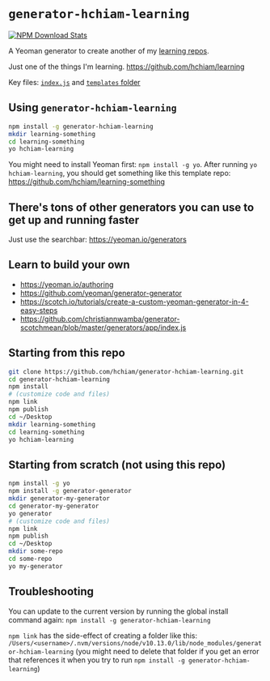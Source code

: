 # `generator-hchiam-learning`

[![NPM Download Stats](https://nodei.co/npm/generator-hchiam-learning.png?downloads=true)](https://www.npmjs.com/package/generator-hchiam-learning?activeTab=readme)

A Yeoman generator to create another of my [learning repos](https://github.com/hchiam/learning-something).

Just one of the things I'm learning. <https://github.com/hchiam/learning>

Key files: [`index.js`](https://github.com/hchiam/generator-hchiam-learning/blob/master/generators/app/index.js) and [`templates` folder](https://github.com/hchiam/generator-hchiam-learning/tree/master/generators/app/templates)

## Using `generator-hchiam-learning`

```bash
npm install -g generator-hchiam-learning
mkdir learning-something
cd learning-something
yo hchiam-learning
```

You might need to install Yeoman first: `npm install -g yo`. After running `yo hchiam-learning`, you should get something like this template repo: <https://github.com/hchiam/learning-something>

## There's tons of other generators you can use to get up and running faster

Just use the searchbar: <https://yeoman.io/generators>

## Learn to build your own

* <https://yeoman.io/authoring>
* <https://github.com/yeoman/generator-generator>
* <https://scotch.io/tutorials/create-a-custom-yeoman-generator-in-4-easy-steps>
* <https://github.com/christiannwamba/generator-scotchmean/blob/master/generators/app/index.js>

## Starting from this repo

```bash
git clone https://github.com/hchiam/generator-hchiam-learning.git
cd generator-hchiam-learning
npm install
# (customize code and files)
npm link
npm publish
cd ~/Desktop
mkdir learning-something
cd learning-something
yo hchiam-learning
```

## Starting from scratch (not using this repo)

```bash
npm install -g yo
npm install -g generator-generator
mkdir generator-my-generator
cd generator-my-generator
yo generator
# (customize code and files)
npm link
npm publish
cd ~/Desktop
mkdir some-repo
cd some-repo
yo my-generator
```

## Troubleshooting

You can update to the current version by running the global install command again: `npm install -g generator-hchiam-learning`

`npm link` has the side-effect of creating a folder like this: `/Users/<username>/.nvm/versions/node/v10.13.0/lib/node_modules/generator-hchiam-learning` (you might need to delete that folder if you get an error that references it when you try to run `npm install -g generator-hchiam-learning`)
